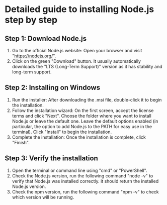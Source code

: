 # Detailed guide to installing Node.js step by step

## Step 1: Download Node.js
1. Go to the official Node.js website: Open your browser and visit "https://nodejs.org/".
2. Click on the green "Download" button. It usually automatically downloads the "LTS (Long-Term Support)" version as it has stability and long-term support.
## Step 2: Installing on Windows
1. Run the installer: After downloading the .msi file, double-click it to begin the installation.
2. Follow the installation wizard:
On the first screen, accept the license terms and click "Next".
Choose the folder where you want to install Node.js or leave the default one.
Leave the default options enabled (in particular, the option to add Node.js to the PATH for easy use in the terminal).
Click "Install" to begin the installation.
3. Complete the installation: Once the installation is complete, click "Finish".
## Step 3: Verify the installation
1. Open the terminal or command line using "cmd" or "PowerShell".
2. Check the Node.js version, run the following command "node -v" to verify that Node.js was installed correctly. it should return the installed Node.js version.
3. Check the npm version, run the following command "npm -v" to check which version will be running.



